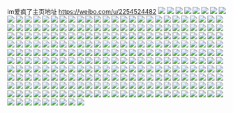 im爱疯了主页地址 https://weibo.com/u/2254524482 
![](https://wx4.sinaimg.cn/mw2000/86615042gy1h87ewmgn16j22c0340x6p.jpg) 
![](https://wx4.sinaimg.cn/mw2000/86615042gy1h87ewj8xgyj22c0340000.jpg) 
![](https://wx4.sinaimg.cn/mw2000/86615042gy1h87ewuk8rpj22c03521l0.jpg) 
![](https://wx4.sinaimg.cn/mw2000/86615042gy1h87ewoefnoj21o0281u0x.jpg) 
![](https://wx4.sinaimg.cn/mw2000/86615042gy1h87ewh8v9rj21l427mqv5.jpg) 
![](https://wx4.sinaimg.cn/mw2000/86615042gy1h87ewr78k1j22c03401kz.jpg) 
![](https://wx4.sinaimg.cn/mw2000/86615042gy1h87g1rp3caj22c0340hdx.jpg) 
![](https://wx4.sinaimg.cn/mw2000/86615042gy1h87g1mwa9sj20u0141n8p.jpg) 
![](https://wx4.sinaimg.cn/mw2000/86615042gy1h87g1tfkrrj20zk1beqla.jpg) 
![](https://wx4.sinaimg.cn/mw2000/86615042gy1h86cah2allj22c0352hdw.jpg) 
![](https://wx4.sinaimg.cn/mw2000/86615042gy1h86caj2ujrj22c03401kz.jpg) 
![](https://wx4.sinaimg.cn/mw2000/86615042gy1h86calrwy2j22c0340qv7.jpg) 
![](https://wx4.sinaimg.cn/mw2000/86615042gy1h86cant0ytj22c0340u0z.jpg) 
![](https://wx4.sinaimg.cn/mw2000/86615042gy1h86capd4imj22c0340kjm.jpg) 
![](https://wx4.sinaimg.cn/mw2000/86615042gy1h86capze5qj20u0120qbu.jpg) 
![](https://wx4.sinaimg.cn/mw2000/86615042gy1h86caeace6j22c0340b2b.jpg) 
![](https://wx4.sinaimg.cn/mw2000/86615042gy1h86cas7idvj22c0340u0z.jpg) 
![](https://wx4.sinaimg.cn/mw2000/86615042gy1h86catehxtj22c0340b29.jpg) 
![](https://wx4.sinaimg.cn/mw2000/86615042gy1h86cbig78rj22c03567wm.jpg) 
![](https://wx4.sinaimg.cn/mw2000/86615042gy1h86cbrchp7j21ol1t7kjl.jpg) 
![](https://wx4.sinaimg.cn/mw2000/86615042gy1h86cbpdnnnj22c034q4qu.jpg) 
![](https://wx4.sinaimg.cn/mw2000/86615042gy1h86cbymte7j22c0340b2d.jpg) 
![](https://wx4.sinaimg.cn/mw2000/86615042gy1h86cb0h5woj22c03401l1.jpg) 
![](https://wx4.sinaimg.cn/mw2000/86615042gy1h867jf8hf4j22c0340kjm.jpg) 
![](https://wx4.sinaimg.cn/mw2000/86615042gy1h867jkcgozj22c03407wk.jpg) 
![](https://wx4.sinaimg.cn/mw2000/86615042gy1h867j54oroj22c0340hdu.jpg) 
![](https://wx4.sinaimg.cn/mw2000/86615042gy1h867jd6p5ij21o0280b29.jpg) 
![](https://wx4.sinaimg.cn/mw2000/86615042gy1h867jbvkb3j22c033uhdu.jpg) 
![](https://wx4.sinaimg.cn/mw2000/86615042gy1h867jpk7irj22c034ie83.jpg) 
![](https://wx4.sinaimg.cn/mw2000/86615042gy1h867j8nxamj22bc334b2a.jpg) 
![](https://wx4.sinaimg.cn/mw2000/86615042gy1h867j6yyy9j22c034me82.jpg) 
![](https://wx4.sinaimg.cn/mw2000/86615042gy1h867jtku0oj22c03401kz.jpg) 
![](https://wx4.sinaimg.cn/mw2000/86615042gy1h867jxjrvmj22c03404qs.jpg) 
![](https://wx4.sinaimg.cn/mw2000/86615042gy1h867lmubfyj22c033qnpf.jpg) 
![](https://wx4.sinaimg.cn/mw2000/86615042gy1h867k4lhi8j223r2zwqv6.jpg) 
![](https://wx4.sinaimg.cn/mw2000/86615042gy1h867k2e31aj22c03404qs.jpg) 
![](https://wx4.sinaimg.cn/mw2000/86615042gy1h850aaa3dwj22c0340e83.jpg) 
![](https://wx4.sinaimg.cn/mw2000/86615042gy1h850cd8ui6j22c03401kz.jpg) 
![](https://wx4.sinaimg.cn/mw2000/86615042gy1h850c9jcxvj22c0340x6q.jpg) 
![](https://wx4.sinaimg.cn/mw2000/86615042gy1h850d5foo4j21o0280x6p.jpg) 
![](https://wx4.sinaimg.cn/mw2000/86615042gy1h850c4x7b8j22c0340u0y.jpg) 
![](https://wx4.sinaimg.cn/mw2000/86615042gy1h850c7u3jlj22c03404qs.jpg) 
![](https://wx4.sinaimg.cn/mw2000/86615042gy1h850eucflsj22c03407wk.jpg) 
![](https://wx4.sinaimg.cn/mw2000/86615042gy1h850epdfmkj22c0340b2e.jpg) 
![](https://wx4.sinaimg.cn/mw2000/86615042gy1h850fanoayj22c03401l0.jpg) 
![](https://wx4.sinaimg.cn/mw2000/86615042gy1h7q0yylq8mj22c03407wi.jpg) 
![](https://wx4.sinaimg.cn/mw2000/86615042gy1h7q1g0omb2j22c035ue83.jpg) 
![](https://wx4.sinaimg.cn/mw2000/86615042gy1h7q1fv9j3kj21nz1zuhdt.jpg) 
![](https://wx4.sinaimg.cn/mw2000/86615042gy1h7q0yiy93oj22c0352kjm.jpg) 
![](https://wx4.sinaimg.cn/mw2000/86615042gy1h7q1g801u4j22c0340u0y.jpg) 
![](https://wx4.sinaimg.cn/mw2000/86615042gy1h7q1g97vsxj20zc1beap6.jpg) 
![](https://wx4.sinaimg.cn/mw2000/86615042gy1h7q1fsbmzrj22c035iu0z.jpg) 
![](https://wx4.sinaimg.cn/mw2000/86615042gy1h7q1g3i6hbj22c0340hdu.jpg) 
![](https://wx4.sinaimg.cn/mw2000/86615042gy1h7q23vg2ubj22c0340npe.jpg) 
![](https://wx4.sinaimg.cn/mw2000/86615042gy1h7nfxkh71ij22c0340kjm.jpg) 
![](https://wx4.sinaimg.cn/mw2000/86615042gy1h7nfxnd746j22c0340npd.jpg) 
![](https://wx4.sinaimg.cn/mw2000/86615042gy1h7nfxqvgd2j22c0340b2a.jpg) 
![](https://wx4.sinaimg.cn/mw2000/86615042gy1h7nfxgwrp4j22c03404qr.jpg) 
![](https://wx4.sinaimg.cn/mw2000/86615042gy1h7nfxu4qjtj22c0340e82.jpg) 
![](https://wx4.sinaimg.cn/mw2000/86615042gy1h7nfxx2gczj22c034m4qq.jpg) 
![](https://wx4.sinaimg.cn/mw2000/86615042gy1h7nfxzva2pj22c03407wi.jpg) 
![](https://wx4.sinaimg.cn/mw2000/86615042gy1h7nfy11be1j20z81aztmy.jpg) 
![](https://wx4.sinaimg.cn/mw2000/86615042gy1h7nfy77kqzj22c02c0kjn.jpg) 
![](https://wx4.sinaimg.cn/mw2000/86615042gy1h7nfyegomgj22c034q4qq.jpg) 
![](https://wx4.sinaimg.cn/mw2000/86615042gy1h7nfyagrasj22c034q1ky.jpg) 
![](https://wx4.sinaimg.cn/mw2000/86615042gy1h7fk16mpa8j22c0340qo3.jpg) 
![](https://wx4.sinaimg.cn/mw2000/86615042gy1h7fjzi14wij22c0340kjm.jpg) 
![](https://wx4.sinaimg.cn/mw2000/86615042gy1h7fk00pdnvj22c0340qv8.jpg) 
![](https://wx4.sinaimg.cn/mw2000/86615042gy1h7fjz8zx9kj22c034e4qr.jpg) 
![](https://wx4.sinaimg.cn/mw2000/86615042gy1h767hxp491j21o0280e81.jpg) 
![](https://wx4.sinaimg.cn/mw2000/86615042gy1h767hyvp5yj20zk1be0xd.jpg) 
![](https://wx4.sinaimg.cn/mw2000/86615042gy1h767ikfh2tj22c0340kjn.jpg) 
![](https://wx4.sinaimg.cn/mw2000/86615042gy1h767imvqc4j20zj18x178.jpg) 
![](https://wx4.sinaimg.cn/mw2000/86615042gy1h767ht2xskj21o0280npe.jpg) 
![](https://wx4.sinaimg.cn/mw2000/86615042gy1h767izbj70j22542yje83.jpg) 
![](https://wx4.sinaimg.cn/mw2000/86615042gy1h767jgb302j22c0340hdw.jpg) 
![](https://wx4.sinaimg.cn/mw2000/86615042gy1h767jujp8gj22c0340e83.jpg) 
![](https://wx4.sinaimg.cn/mw2000/86615042gy1h767k3g90ej22c0340dxr.jpg) 
![](https://wx4.sinaimg.cn/mw2000/86615042gy1h767kdxj0aj22c03407wh.jpg) 
![](https://wx4.sinaimg.cn/mw2000/86615042gy1h767krwaqaj22c03567wk.jpg) 
![](https://wx4.sinaimg.cn/mw2000/86615042gy1h7404jzryrj22c0332ax1.jpg) 
![](https://wx4.sinaimg.cn/mw2000/86615042gy1h7404bbmttj20zk12j4ef.jpg) 
![](https://wx4.sinaimg.cn/mw2000/86615042gy1h742gx69kyj20u013zjuk.jpg) 
![](https://wx4.sinaimg.cn/mw2000/86615042gy1h7404nousaj21o0280e81.jpg) 
![](https://wx4.sinaimg.cn/mw2000/86615042gy1h7404tscvdj22bz2rfb2a.jpg) 
![](https://wx4.sinaimg.cn/mw2000/86615042gy1h7081e4g1fj22c0332kgd.jpg) 
![](https://wx4.sinaimg.cn/mw2000/86615042gy1h7081ovbrwj22bb2coww6.jpg) 
![](https://wx4.sinaimg.cn/mw2000/86615042gy1h7081ihwucj22c0332qv6.jpg) 
![](https://wx4.sinaimg.cn/mw2000/86615042gy1h7081ggt4dj22c0340b2b.jpg) 
![](https://wx4.sinaimg.cn/mw2000/86615042gy1h7081mmfe0j21o0280kjl.jpg) 
![](https://wx4.sinaimg.cn/mw2000/86615042gy1h7081ku44sj22c034i1kz.jpg) 
![](https://wx4.sinaimg.cn/mw2000/86615042ly1h6wjfaju1zj22c03404qp.jpg) 
![](https://wx4.sinaimg.cn/mw2000/86615042ly1h6wjf9hqogj22c0340u0z.jpg) 
![](https://wx4.sinaimg.cn/mw2000/86615042ly1h6wjfbifvej22c034mu0y.jpg) 
![](https://wx4.sinaimg.cn/mw2000/86615042ly1h6wjfcijj7j22c0340qv6.jpg) 
![](https://wx4.sinaimg.cn/mw2000/86615042ly1h6wjfdp6ujj22c03404qr.jpg) 
![](https://wx4.sinaimg.cn/mw2000/86615042ly1h6wjfep0fij22c0340x6q.jpg) 
![](https://wx4.sinaimg.cn/mw2000/86615042ly1h6wjffourrj22c0340qv6.jpg) 
![](https://wx4.sinaimg.cn/mw2000/86615042ly1h6wjfhd326j22bz2xjqv6.jpg) 
![](https://wx4.sinaimg.cn/mw2000/86615042ly1h6wjficp6qj22c032iavn.jpg) 
![](https://wx4.sinaimg.cn/mw2000/86615042ly1h6wjqqbvaej22c0340tsa.jpg) 
![](https://wx4.sinaimg.cn/mw2000/86615042ly1h6wjfm823gj22c0340e82.jpg) 
![](https://wx4.sinaimg.cn/mw2000/86615042ly1h6wjqmk5vjj22bz2bzapf.jpg) 
![](https://wx4.sinaimg.cn/mw2000/86615042ly1h6wjfjd6zlj22c0340hdu.jpg) 
![](https://wx4.sinaimg.cn/mw2000/86615042ly1h6wjqlhjdhj22c034a1kx.jpg) 
![](https://wx4.sinaimg.cn/mw2000/86615042ly1h6seylibr7j22c034inpf.jpg) 
![](https://wx4.sinaimg.cn/mw2000/86615042ly1h6seymnptkj22c0340jxl.jpg) 
![](https://wx4.sinaimg.cn/mw2000/86615042ly1h6seyw4brhj21o027f7wh.jpg) 
![](https://wx4.sinaimg.cn/mw2000/86615042ly1h6seyx4yhfj21o0280npd.jpg) 
![](https://wx4.sinaimg.cn/mw2000/86615042ly1h6seyyot8pj22c0340b2a.jpg) 
![](https://wx4.sinaimg.cn/mw2000/86615042ly1h6sez1eiyhj22c0340npf.jpg) 
![](https://wx4.sinaimg.cn/mw2000/86615042ly1h6sez3acw8j22c03321ky.jpg) 
![](https://wx4.sinaimg.cn/mw2000/86615042ly1h6sez4pqjuj22c03404qq.jpg) 
![](https://wx4.sinaimg.cn/mw2000/86615042ly1h6sez5gvzej21o0280qu9.jpg) 
![](https://wx4.sinaimg.cn/mw2000/86615042ly1h6sez8srffj22c034m1ky.jpg) 
![](https://wx4.sinaimg.cn/mw2000/86615042ly1h6sez7icccj22c0340196.jpg) 
![](https://wx4.sinaimg.cn/mw2000/86615042ly1h6seyv84jhj21o02811kx.jpg) 
![](https://wx4.sinaimg.cn/mw2000/86615042ly1h6sf3jtnggj22dr36cu0y.jpg) 
![](https://wx4.sinaimg.cn/mw2000/86615042ly1h6seyizalbj22c03401l0.jpg) 
![](https://wx4.sinaimg.cn/mw2000/86615042gy1h6r3kw6ukaj21o0281x01.jpg) 
![](https://wx4.sinaimg.cn/mw2000/86615042gy1h6r3ko0fbvj22bz2bz1ky.jpg) 
![](https://wx4.sinaimg.cn/mw2000/86615042gy1h6r3l51nmxj22c0340e82.jpg) 
![](https://wx4.sinaimg.cn/mw2000/86615042gy1h6r3l70g0wj22c0340qv5.jpg) 
![](https://wx4.sinaimg.cn/mw2000/86615042gy1h6r3kl0cgtj21o023xb2a.jpg) 
![](https://wx4.sinaimg.cn/mw2000/86615042gy1h6r3l2js8hj21o0280e81.jpg) 
![](https://wx4.sinaimg.cn/mw2000/86615042gy1h6r3ku0wzhj21k226xq7u.jpg) 
![](https://wx4.sinaimg.cn/mw2000/86615042gy1h6r3l10xgxj22c0340kjn.jpg) 
![](https://wx4.sinaimg.cn/mw2000/86615042gy1h6r3ksoa2hj22c0340e5d.jpg) 
![](https://wx4.sinaimg.cn/mw2000/86615042ly1h6phry6ka5j22c0340u0y.jpg) 
![](https://wx4.sinaimg.cn/mw2000/86615042ly1h6plcqhj2tj21401hcjsl.jpg) 
![](https://wx4.sinaimg.cn/mw2000/86615042ly1h6phrx8gefj22c0340kiy.jpg) 
![](https://wx4.sinaimg.cn/mw2000/86615042ly1h6plcdshnlj22c03407oq.jpg) 
![](https://wx4.sinaimg.cn/mw2000/86615042ly1h6plcf9luij236c36chdv.jpg) 
![](https://wx4.sinaimg.cn/mw2000/86615042ly1h6phrz42ukj21o026b45w.jpg) 
![](https://wx4.sinaimg.cn/mw2000/86615042ly1h6plcgbsh2j22c034adz2.jpg) 
![](https://wx4.sinaimg.cn/mw2000/86615042ly1h6pjm9aq4aj22c0340n7x.jpg) 
![](https://wx4.sinaimg.cn/mw2000/86615042ly1h6plci1a5ij22c0342b2b.jpg) 
![](https://wx4.sinaimg.cn/mw2000/86615042ly1h6plckcl8ij22c0340qlb.jpg) 
![](https://wx4.sinaimg.cn/mw2000/86615042ly1h6plcpy22fj22c03401kz.jpg) 
![](https://wx4.sinaimg.cn/mw2000/86615042ly1h6plcmvuyaj22c0340u0y.jpg) 
![](https://wx4.sinaimg.cn/mw2000/86615042ly1h6phs0s2jrj22c0340kjl.jpg) 
![](https://wx4.sinaimg.cn/mw2000/86615042gy1h6j6fpkjfcj22bz2bzkjm.jpg) 
![](https://wx4.sinaimg.cn/mw2000/86615042gy1h6j6hg9220j22c033u1ky.jpg) 
![](https://wx4.sinaimg.cn/mw2000/86615042gy1h6j6gql918j22bc334npe.jpg) 
![](https://wx4.sinaimg.cn/mw2000/86615042gy1h6j6hyu7q5j21o0280npd.jpg) 
![](https://wx4.sinaimg.cn/mw2000/86615042gy1h6j6fs4nyuj20zo0qkh05.jpg) 
![](https://wx4.sinaimg.cn/mw2000/86615042gy1h6j6h6ht36j22c0340b2a.jpg) 
![](https://wx4.sinaimg.cn/mw2000/86615042gy1h6j6g8qqnmj22c03407wj.jpg) 
![](https://wx4.sinaimg.cn/mw2000/86615042gy1h6j6gzv4aej21o0281ai2.jpg) 
![](https://wx4.sinaimg.cn/mw2000/86615042gy1h6j6gurei4j21o0281hdt.jpg) 
![](https://wx4.sinaimg.cn/mw2000/86615042gy1h6j6i8zcbcj22c0340u0y.jpg) 
![](https://wx4.sinaimg.cn/mw2000/86615042gy1h6j6ictg0oj20u014odqx.jpg) 
![](https://wx4.sinaimg.cn/mw2000/86615042gy1h6j6hqoj6tj22c0352npe.jpg) 
![](https://wx4.sinaimg.cn/mw2000/86615042gy1h55i2upgb0j22c03407wi.jpg) 
![](https://wx4.sinaimg.cn/mw2000/86615042gy1h55i2ic818j22c0340kjn.jpg) 
![](https://wx4.sinaimg.cn/mw2000/86615042gy1h55i2o19g7j22c03404qr.jpg) 
![](https://wx4.sinaimg.cn/mw2000/86615042gy1h55i2tfm3bj21o0280e6v.jpg) 
![](https://wx4.sinaimg.cn/mw2000/86615042gy1h55i2wfykyj22c03407wj.jpg) 
![](https://wx4.sinaimg.cn/mw2000/86615042gy1h55i2q07raj21o02807wi.jpg) 
![](https://wx4.sinaimg.cn/mw2000/86615042gy1h55i5g24ajj22c0340e86.jpg) 
![](https://wx4.sinaimg.cn/mw2000/86615042gy1h55i2k147tj23402c0x6p.jpg) 
![](https://wx4.sinaimg.cn/mw2000/86615042gy1h55i2m02e9j22c03407wk.jpg) 
![](https://wx4.sinaimg.cn/mw2000/86615042gy1h55avmof6ij22c0340e83.jpg) 
![](https://wx4.sinaimg.cn/mw2000/86615042gy1h55avguujxj22c03407wi.jpg) 
![](https://wx4.sinaimg.cn/mw2000/86615042gy1h55avkxixij22c03404qt.jpg) 
![](https://wx4.sinaimg.cn/mw2000/86615042gy1h55avik8maj22c0340x6q.jpg) 
![](https://wx4.sinaimg.cn/mw2000/86615042gy1h4u57tzqunj21o0280b29.jpg) 
![](https://wx4.sinaimg.cn/mw2000/86615042gy1h4umwyeuqoj22c034qqv7.jpg) 
![](https://wx4.sinaimg.cn/mw2000/86615042gy1h4u57li8l0j22c03407wi.jpg) 
![](https://wx4.sinaimg.cn/mw2000/86615042gy1h4u58hejryj22c0340kjm.jpg) 
![](https://wx4.sinaimg.cn/mw2000/86615042gy1h4u57ipjahj21o02807wi.jpg) 
![](https://wx4.sinaimg.cn/mw2000/86615042gy1h4u57ytqkcj22c0340kjn.jpg) 
![](https://wx4.sinaimg.cn/mw2000/86615042gy1h4u57peay8j22c0340b2a.jpg) 
![](https://wx4.sinaimg.cn/mw2000/86615042gy1h4u57rozxoj22c034ykjm.jpg) 
![](https://wx4.sinaimg.cn/mw2000/86615042gy1h4u58ja4g4j22c0340b29.jpg) 
![](https://wx4.sinaimg.cn/mw2000/86615042ly1h4usip9nwvj22c0340e82.jpg) 
![](https://wx4.sinaimg.cn/mw2000/86615042gy1h4u58d8d02j22c0340u0y.jpg) 
![](https://wx4.sinaimg.cn/mw2000/86615042gy1h4tr99g3v6j22c0356qv6.jpg) 
![](https://wx4.sinaimg.cn/mw2000/86615042gy1h4tr8z3973j20u010in7n.jpg) 
![](https://wx4.sinaimg.cn/mw2000/86615042gy1h4tr9fcspkj22c034ub2b.jpg) 
![](https://wx4.sinaimg.cn/mw2000/86615042gy1h4tr91rcpdj22c03407wh.jpg) 
![](https://wx4.sinaimg.cn/mw2000/86615042gy1h4tr90mcckj21o0280u0x.jpg) 
![](https://wx4.sinaimg.cn/mw2000/86615042gy1h4tr93r3xhj22c033m7wj.jpg) 
![](https://wx4.sinaimg.cn/mw2000/86615042gy1h4tr9d532bj22c03401kz.jpg) 
![](https://wx4.sinaimg.cn/mw2000/86615042gy1h4tr8yj08kj22c0340e83.jpg) 
![](https://wx4.sinaimg.cn/mw2000/86615042gy1h4tr8vohbgj22c033eu0y.jpg) 
![](https://wx4.sinaimg.cn/mw2000/86615042gy1h4tr95fnclj22c033uu0y.jpg) 
![](https://wx4.sinaimg.cn/mw2000/86615042gy1h4s57ux7yfj22c0322u0z.jpg) 
![](https://wx4.sinaimg.cn/mw2000/86615042gy1h4s57b9e7jj22c0340kjm.jpg) 
![](https://wx4.sinaimg.cn/mw2000/86615042gy1h4s57on0e7j22c0340kjn.jpg) 
![](https://wx4.sinaimg.cn/mw2000/86615042gy1h4s56trdbjj22c03407wj.jpg) 
![](https://wx4.sinaimg.cn/mw2000/86615042gy1h4s57lxcuvj22c0340b2b.jpg) 
![](https://wx4.sinaimg.cn/mw2000/86615042gy1h4s57savjbj22bz2bzb2a.jpg) 
![](https://wx4.sinaimg.cn/mw2000/86615042gy1h4s580t9r7j22b533mqv7.jpg) 
![](https://wx4.sinaimg.cn/mw2000/86615042gy1h4s57eq10cj22c0340u0x.jpg) 
![](https://wx4.sinaimg.cn/mw2000/86615042gy1h4s57jo3s9j22c0356e83.jpg) 
![](https://wx4.sinaimg.cn/mw2000/86615042gy1h4s58afsv3j22bz2lcu0y.jpg) 
![](https://wx4.sinaimg.cn/mw2000/86615042gy1h4s570b6rcj22c0340kjn.jpg) 
![](https://wx4.sinaimg.cn/mw2000/86615042gy1h4s585hmjwj22c0340kjn.jpg) 
![](https://wx4.sinaimg.cn/mw2000/86615042gy1h4s575vdsdj22ak340qv7.jpg) 
![](https://wx4.sinaimg.cn/mw2000/86615042gy1h4s58gdnsaj22c0340b2b.jpg) 
![](https://wx4.sinaimg.cn/mw2000/86615042gy1h4s56xirghj22c0340u0z.jpg) 
![](https://wx4.sinaimg.cn/mw2000/86615042ly1h4r0hufsqwj22c0340u0x.jpg) 
![](https://wx4.sinaimg.cn/mw2000/86615042ly1h4r0hwzu1dj22bc334hdu.jpg) 
![](https://wx4.sinaimg.cn/mw2000/86615042ly1h4r0i2jaucj22c03401l0.jpg) 
![](https://wx4.sinaimg.cn/mw2000/86615042ly1h4r0iahw8vj22c035a4qr.jpg) 
![](https://wx4.sinaimg.cn/mw2000/86615042ly1h4r0ik8d0pj23402c04qr.jpg) 
![](https://wx4.sinaimg.cn/mw2000/86615042ly1h4r0hry2ghj22c0340hdv.jpg) 
![](https://wx4.sinaimg.cn/mw2000/86615042ly1h4r0ioac7lj22c0340b2c.jpg) 
![](https://wx4.sinaimg.cn/mw2000/86615042ly1h4r0if8hi0j22b83411kz.jpg) 
![](https://wx4.sinaimg.cn/mw2000/86615042ly1h4r0icxkkpj22c0340u0y.jpg) 
![](https://wx4.sinaimg.cn/mw2000/86615042ly1h4r0i58c6vj22c034uqv7.jpg) 
![](https://wx4.sinaimg.cn/mw2000/86615042gy1h4qdy4s8lpj22c03407wi.jpg) 
![](https://wx4.sinaimg.cn/mw2000/86615042gy1h4qdxbq3foj22c0340kjn.jpg) 
![](https://wx4.sinaimg.cn/mw2000/86615042gy1h4qdydvu1ej21o0280x6p.jpg) 
![](https://wx4.sinaimg.cn/mw2000/86615042gy1h4qdr8ui6tj22be340kjm.jpg) 
![](https://wx4.sinaimg.cn/mw2000/86615042gy1h4qdt1fgquj22bz2bzqv5.jpg) 
![](https://wx4.sinaimg.cn/mw2000/86615042gy1h4qdxrqa1cj22bh340hdu.jpg) 
![](https://wx4.sinaimg.cn/mw2000/86615042gy1h4qdyskmbqj22c03401ky.jpg) 
![](https://wx4.sinaimg.cn/mw2000/86615042gy1h4qdw6lsctj22c0340qv6.jpg) 
![](https://wx4.sinaimg.cn/mw2000/86615042gy1h4qdsq8ffdj22c0340hdv.jpg) 
![](https://wx4.sinaimg.cn/mw2000/86615042gy1h4qdtl8xdnj22bh340hdu.jpg) 
![](https://wx4.sinaimg.cn/mw2000/86615042gy1h4qds2pt4vj22c034qe84.jpg) 
![](https://wx4.sinaimg.cn/mw2000/86615042gy1h4qdu8ninlj22c034m4qr.jpg) 
![](https://wx4.sinaimg.cn/mw2000/86615042gy1h4qdwt1cqcj22c0340b2b.jpg) 
![](https://wx4.sinaimg.cn/mw2000/86615042gy1h4qduwtuxgj22c0346x6q.jpg) 
![](https://wx4.sinaimg.cn/mw2000/86615042gy1h4p61rgre2j22bc334hdu.jpg) 
![](https://wx4.sinaimg.cn/mw2000/86615042gy1h4p61d5o92j22c032u000.jpg) 
![](https://wx4.sinaimg.cn/mw2000/86615042gy1h4p61faayzj22c0340x6q.jpg) 
![](https://wx4.sinaimg.cn/mw2000/86615042gy1h4p61nh8tmj22c0340kjm.jpg) 
![](https://wx4.sinaimg.cn/mw2000/86615042gy1h4p61jlqm6j22c03407wj.jpg) 
![](https://wx4.sinaimg.cn/mw2000/86615042gy1h4p61tphauj22c0340x6q.jpg) 
![](https://wx4.sinaimg.cn/mw2000/86615042gy1h4p61lmmc4j22c0340u0y.jpg) 
![](https://wx4.sinaimg.cn/mw2000/86615042gy1h4p61pn9wdj22bc3344qr.jpg) 
![](https://wx4.sinaimg.cn/mw2000/86615042gy1h4p61he9d7j22c034i4qr.jpg) 
![](https://wx4.sinaimg.cn/mw2000/86615042ly1h48k3h54crj22c0340kjn.jpg) 
![](https://wx4.sinaimg.cn/mw2000/86615042ly1h48k3sxaanj22c0340b2a.jpg) 
![](https://wx4.sinaimg.cn/mw2000/86615042ly1h48k3ie0egj22bz2bzx6q.jpg) 
![](https://wx4.sinaimg.cn/mw2000/86615042ly1h48k3r3diij22c0340kjn.jpg) 
![](https://wx4.sinaimg.cn/mw2000/86615042ly1h48k3jd5cpj22c035ix6p.jpg) 
![](https://wx4.sinaimg.cn/mw2000/86615042ly1h48k3utgvaj22c0340e83.jpg) 
![](https://wx4.sinaimg.cn/mw2000/86615042ly1h48k3pcnkuj22bq340b2c.jpg) 
![](https://wx4.sinaimg.cn/mw2000/86615042ly1h48k3m1ewgj22c0340x6p.jpg) 
![](https://wx4.sinaimg.cn/mw2000/86615042ly1h48k3ky7t4j22c0340b2b.jpg) 
![](https://wx4.sinaimg.cn/mw2000/86615042ly1h48k3xzwgej22c0340x6s.jpg) 
![](https://wx4.sinaimg.cn/mw2000/86615042gy1h3zwtvrqrej22bz2n1hdu.jpg) 
![](https://wx4.sinaimg.cn/mw2000/86615042gy1h3zwsfqaw1j22bc3344qq.jpg) 
![](https://wx4.sinaimg.cn/mw2000/86615042gy1h3zwtgprqyj22c0340kjm.jpg) 
![](https://wx4.sinaimg.cn/mw2000/86615042gy1h3zwsmkntij22c03401ky.jpg) 
![](https://wx4.sinaimg.cn/mw2000/86615042gy1h40d25lj2uj21o0280hdt.jpg) 
![](https://wx4.sinaimg.cn/mw2000/86615042gy1h3zwsbniqzj22c0340x6q.jpg) 
![](https://wx4.sinaimg.cn/mw2000/86615042gy1h3zwuchq3lj22b5340kjn.jpg) 
![](https://wx4.sinaimg.cn/mw2000/86615042gy1h3zwt8lm4yj22c03401kz.jpg) 
![](https://wx4.sinaimg.cn/mw2000/86615042gy1h3zwtpr42uj22c0340hdv.jpg) 
![](https://wx4.sinaimg.cn/mw2000/86615042gy1h3zwu2l7aej22672vxnpe.jpg) 
![](https://wx4.sinaimg.cn/mw2000/86615042gy1h3kd6uln4aj22be340kjm.jpg) 
![](https://wx4.sinaimg.cn/mw2000/86615042gy1h3kd77f9xaj21be0zktrs.jpg) 
![](https://wx4.sinaimg.cn/mw2000/86615042gy1h3kd7damwoj20z41bejyy.jpg) 
![](https://wx4.sinaimg.cn/mw2000/86615042gy1h3kd7b7cd9j20zk12n0xm.jpg) 
![](https://wx4.sinaimg.cn/mw2000/86615042gy1h3kd75nv4tj22c034iu0x.jpg) 
![](https://wx4.sinaimg.cn/mw2000/86615042gy1h3kd7ajnr2j20zp0yrn2n.jpg) 
![](https://wx4.sinaimg.cn/mw2000/86615042gy1h3kd73c5jpj22c03404qr.jpg) 
![](https://wx4.sinaimg.cn/mw2000/86615042gy1h3kd78qk75j20zk0zkais.jpg) 
![](https://wx4.sinaimg.cn/mw2000/86615042gy1h3kd6yqo3fj227p27pnpd.jpg) 
![](https://wx4.sinaimg.cn/mw2000/86615042gy1h3kd6wpfnfj22c03401ky.jpg) 
![](https://wx4.sinaimg.cn/mw2000/86615042gy1h3kd7c6zhxj20zh106tfj.jpg) 
![](https://wx4.sinaimg.cn/mw2000/86615042gy1h3kd712ynhj227f2m5hdt.jpg) 
